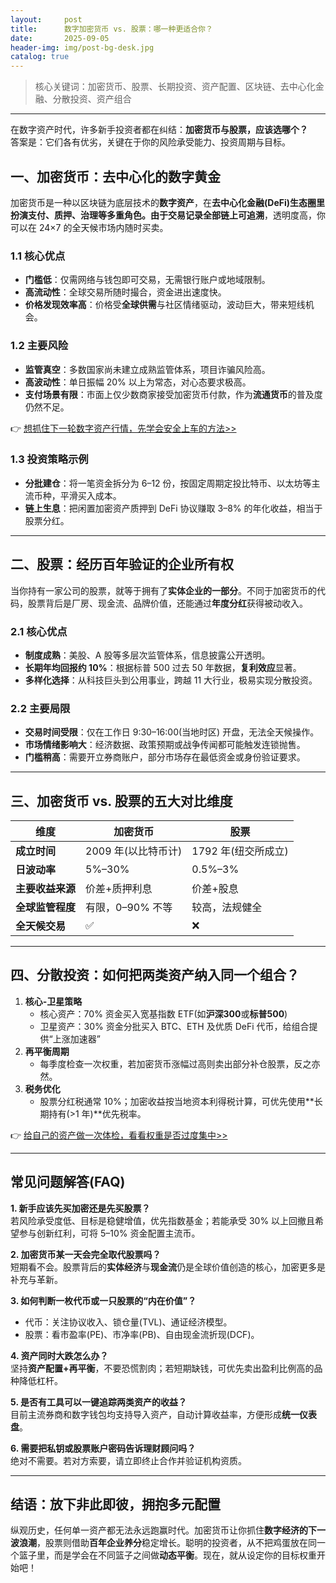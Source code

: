 ```yaml
---
layout:     post
title:      数字加密货币 vs. 股票：哪一种更适合你？
date:       2025-09-05
header-img: img/post-bg-desk.jpg
catalog: true
---
```


> 核心关键词：加密货币、股票、长期投资、资产配置、区块链、去中心化金融、分散投资、资产组合

---

在数字资产时代，许多新手投资者都在纠结：**加密货币与股票，应该选哪个？**  
答案是：它们各有优劣，关键在于你的风险承受能力、投资周期与目标。

## 一、加密货币：去中心化的数字黄金

加密货币是一种以区块链为底层技术的**数字资产**，在**去中心化金融(DeFi)**生态圈里扮演支付、质押、治理等多重角色。由于交易记录全部**链上可追溯**，透明度高，你可以在 24×7 的全天候市场内随时买卖。

### 1.1 核心优点

- **门槛低**：仅需网络与钱包即可交易，无需银行账户或地域限制。  
- **高流动性**：全球交易所随时撮合，资金进出速度快。  
- **价格发现效率高**：价格受**全球供需**与社区情绪驱动，波动巨大，带来短线机会。

### 1.2 主要风险

- **监管真空**：多数国家尚未建立成熟监管体系，项目诈骗风险高。  
- **高波动性**：单日振幅 20% 以上为常态，对心态要求极高。  
- **支付场景有限**：市面上仅少数商家接受加密货币付款，作为**流通货币**的普及度仍然不足。

👉 [想抓住下一轮数字资产行情，先学会安全上车的方法>>](https://okxdog.com/)

### 1.3 投资策略示例

- **分批建仓**：将一笔资金拆分为 6–12 份，按固定周期定投比特币、以太坊等主流币种，平滑买入成本。  
- **链上生息**：把闲置加密资产质押到 DeFi 协议赚取 3–8% 的年化收益，相当于股票分红。  

---

## 二、股票：经历百年验证的企业所有权

当你持有一家公司的股票，就等于拥有了**实体企业的一部分**。不同于加密货币的代码，股票背后是厂房、现金流、品牌价值，还能通过**年度分红**获得被动收入。

### 2.1 核心优点

- **制度成熟**：美股、A 股等多层次监管体系，信息披露公开透明。  
- **长期年均回报约 10%**：根据标普 500 过去 50 年数据，**复利效应**显著。  
- **多样化选择**：从科技巨头到公用事业，跨越 11 大行业，极易实现分散投资。

### 2.2 主要局限

- **交易时间受限**：仅在工作日 9:30–16:00(当地时区) 开盘，无法全天候操作。  
- **市场情绪影响大**：经济数据、政策预期或战争传闻都可能触发连锁抛售。  
- **门槛稍高**：需要开立券商账户，部分市场存在最低资金或身份验证要求。

---

## 三、加密货币 vs. 股票的五大对比维度

| 维度 | 加密货币 | 股票 |
|------|-----------|------|
| **成立时间** | 2009 年(以比特币计) | 1792 年(纽交所成立) |
| **日波动率** | 5%–30% | 0.5%–3% |
| **主要收益来源** | 价差+质押利息 | 价差+股息 |
| **全球监管程度** | 有限，0–90% 不等 | 较高，法规健全 |
| **全天候交易** | ✅ | ❌ |  

---

## 四、分散投资：如何把两类资产纳入同一个组合？

1. **核心-卫星策略**  
   - 核心资产：70% 资金买入宽基指数 ETF(如**沪深300**或**标普500**)  
   - 卫星资产：30% 资金分批买入 BTC、ETH 及优质 DeFi 代币，给组合提供“上涨加速器”  
2. **再平衡周期**  
   - 每季度检查一次权重，若加密货币涨幅过高则卖出部分补仓股票，反之亦然。  
3. **税务优化**  
   - 股票分红税通常 10%；加密收益按当地资本利得税计算，可优先使用**长期持有(>1 年)**优先税率。

👉 [给自己的资产做一次体检，看看权重是否过度集中>>](https://okxdog.com/)

---

## 常见问题解答(FAQ)

**1. 新手应该先买加密还是先买股票？**  
若风险承受度低、目标是稳健增值，优先指数基金；若能承受 30% 以上回撤且希望参与创新红利，可将 5–10% 资金配置主流币。

**2. 加密货币某一天会完全取代股票吗？**  
短期看不会。股票背后的**实体经济**与**现金流**仍是全球价值创造的核心，加密更多是补充与革新。

**3. 如何判断一枚代币或一只股票的“内在价值”？**  
- 代币：关注协议收入、锁仓量(TVL)、通证经济模型。  
- 股票：看市盈率(PE)、市净率(PB)、自由现金流折现(DCF)。

**4. 资产同时大跌怎么办？**  
坚持**资产配置+再平衡**，不要恐慌割肉；若短期缺钱，可优先卖出盈利比例高的品种降低杠杆。

**5. 是否有工具可以一键追踪两类资产的收益？**  
目前主流券商和数字钱包均支持导入资产，自动计算收益率，方便形成**统一仪表盘**。

**6. 需要把私钥或股票账户密码告诉理财顾问吗？**  
绝对不需要。若对方索要，请立即终止合作并验证机构资质。

---

## 结语：放下非此即彼，拥抱多元配置

纵观历史，任何单一资产都无法永远跑赢时代。加密货币让你抓住**数字经济的下一波浪潮**，股票则借助**百年企业养分**稳定增长。聪明的投资者，从不把鸡蛋放在同一个篮子里，而是学会在不同篮子之间做**动态平衡**。现在，就从设定你的目标权重开始吧！